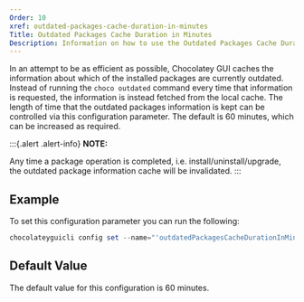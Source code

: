 ```yaml
---
Order: 10
xref: outdated-packages-cache-duration-in-minutes
Title: Outdated Packages Cache Duration in Minutes
Description: Information on how to use the Outdated Packages Cache Duration setting
---
```


In an attempt to be as efficient as possible, Chocolatey GUI caches the information about which of the installed
packages are currently outdated.  Instead of running the `choco outdated` command every time that information is
requested, the information is instead fetched from the local cache.  The length of time that the outdated packages
information is kept can be controlled via this configuration parameter.  The default is 60 minutes, which can be
increased as required.

:::{.alert .alert-info}
**NOTE:**

Any time a package operation is completed, i.e. install/uninstall/upgrade, the outdated package information cache will
be invalidated.
:::

## Example

To set this configuration parameter you can run the following:

```powershell
chocolateyguicli config set --name="'outdatedPackagesCacheDurationInMinutes'" --value="'120'"
```

## Default Value

The default value for this configuration is 60 minutes.
